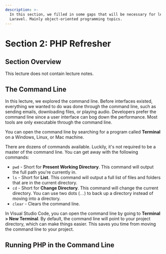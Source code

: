 ```yaml
---
description: >-
  In this section, we filled in some gaps that will be necessary for learning
  Laravel. Mainly object-oriented programming topics.
---
```


# Section 2: PHP Refresher

## Section Overview

This lecture does not contain lecture notes.

## The Command Line

In this lecture, we explored the command line. Before interfaces existed, everything we wanted to do was done through the command line, such as sending emails, downloading files, or playing audio. Developers prefer the command line since a user interface can bog down the performance. Most tools are only executable through the command line.

You can open the command line by searching for a program called **Terminal** on a Windows, Linux, or Mac machine.

There are dozens of commands available. Luckily, it's not required to be a master of the command line. You can get away with the following commands:

* `pwd` - Short for **Present Working Directory**. This command will output the full path you're currently in.
* `ls` - Short for **List**. This command will output a full list of files and folders that are in the current directory.
* `cd` - Short for **Change Directory**. This command will change the current directory. You can use two dots (`..`) to back up a directory instead of moving into a directory.
* `clear` - Clears the command line.

In Visual Studio Code, you can open the command line by going to **Terminal > New Terminal**. By default, the command line will point to your project directory, which can make things easier. This saves you time from moving the command line to your project.

## Running PHP in the Command Line


